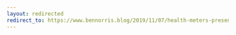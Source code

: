 ```yaml
---
layout: redirected
redirect_to: https://www.bennorris.blog/2019/11/07/health-meters-presentation.html
---
```

